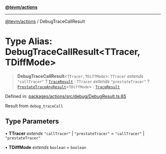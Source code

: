 [**@tevm/actions**](../README.md)

***

[@tevm/actions](../globals.md) / DebugTraceCallResult

# Type Alias: DebugTraceCallResult\<TTracer, TDiffMode\>

> **DebugTraceCallResult**\<`TTracer`, `TDiffMode`\>: `TTracer` *extends* `"callTracer"` ? [`TraceResult`](TraceResult.md) : `TTracer` *extends* `"prestateTracer"` ? [`PrestateTraceAnyResult`](PrestateTraceAnyResult.md)\<`TDiffMode`\> : [`TraceResult`](TraceResult.md)

Defined in: [packages/actions/src/debug/DebugResult.ts:85](https://github.com/evmts/tevm-monorepo/blob/main/packages/actions/src/debug/DebugResult.ts#L85)

Result from `debug_traceCall`

## Type Parameters

• **TTracer** *extends* `"callTracer"` \| `"prestateTracer"` = `"callTracer"` \| `"prestateTracer"`

• **TDiffMode** *extends* `boolean` = `boolean`
